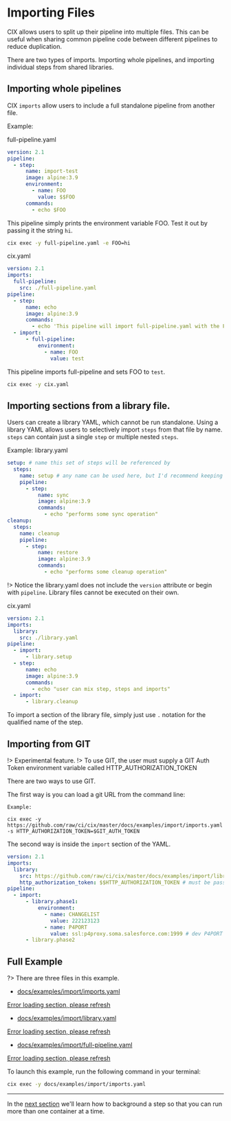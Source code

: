# Importing Files

CIX allows users to split up their pipeline into multiple files. This can be useful when sharing common pipeline code between different pipelines to reduce duplication. 

There are two types of imports. Importing whole pipelines, and importing individual steps from shared libraries.

## Importing whole pipelines

CIX `imports` allow users to include a full standalone pipeline from another file. 

Example:

full-pipeline.yaml
```yaml 
version: 2.1
pipeline:
  - step:
      name: import-test
      image: alpine:3.9
      environment:
        - name: FOO
          value: $$FOO
      commands:
        - echo $FOO
```
This pipeline simply prints the environment variable FOO. Test it out by passing it the string `hi`.
```sh
cix exec -y full-pipeline.yaml -e FOO=hi
```

cix.yaml
```yaml 
version: 2.1
imports:
  full-pipeline:
    src: ./full-pipeline.yaml
pipeline:
  - step:
      name: echo
      image: alpine:3.9
      commands:
        - echo 'This pipeline will import full-pipeline.yaml with the FOO environment variable set to "test"'
  - import:
      - full-pipeline:
          environment:
            - name: FOO
              value: test
```
This pipeline imports full-pipeline and sets FOO to `test`.
```sh
cix exec -y cix.yaml
```

## Importing sections from a library file. 

Users can create a library YAML, which cannot be run standalone. Using a library YAML allows users to selectively import `steps` from that file by name. `steps` can contain just a single `step` or multiple nested `steps`.

Example:
 library.yaml
```yaml
setup: # name this set of steps will be referenced by
  steps:
    name: setup # any name can be used here, but I'd recommend keeping them the same for sanity purposes
    pipeline:
      - step:
          name: sync
          image: alpine:3.9
          commands:
            - echo "performs some sync operation"
cleanup:
  steps:
    name: cleanup 
    pipeline:
      - step:
          name: restore
          image: alpine:3.9
          commands:
            - echo "performs some cleanup operation"
```
!> Notice the library.yaml does not include the `version` attribute or begin with `pipeline`. Library files cannot be executed on their own. 

cix.yaml
```yaml 
version: 2.1
imports:
  library:
    src: ./library.yaml
pipeline:
  - import:
      - library.setup
  - step:
      name: echo
      image: alpine:3.9
      commands:
        - echo "user can mix step, steps and imports"
  - import:
      - library.cleanup
```
To import a section of the library file, simply just use `.` notation for the qualified name of the step. 

## Importing from GIT
!> Experimental feature. 
!> To use GIT, the user must supply a GIT Auth Token environment variable called HTTP_AUTHORIZATION_TOKEN

There are two ways to use GIT. 

The first way is you can load a git URL from the command line:
```
Example:

cix exec -y https://github.com/raw/ci/cix/master/docs/examples/import/imports.yaml -s HTTP_AUTHORIZATION_TOKEN=$GIT_AUTH_TOKEN
```

The second way is inside the `import` section of the YAML.
```yaml
version: 2.1
imports:
  library:
    src: https://github.com/raw/ci/cix/master/docs/examples/import/library.yaml
    http_authorization_token: $$HTTP_AUTHORIZATION_TOKEN # must be passed via -s or one of the more secure --secret* options
pipeline:
  - import:
      - library.phase1:
          environment:
            - name: CHANGELIST
              value: 222123123
            - name: P4PORT
              value: ssl:p4proxy.soma.salesforce.com:1999 # dev P4PORT
      - library.phase2
```

## Full Example

?> There are three files in this example.

* [docs/examples/import/imports.yaml](https://github.com/salesforce/cix/blob/master/docs/examples/import/imports.yaml) 

[Error loading section, please refresh](../examples/import/imports.yaml ':include :type=code')

* [docs/examples/import/library.yaml](https://github.com/salesforce/cix/blob/master/docs/examples/import/library.yaml) 

[Error loading section, please refresh](../examples/import/full-pipeline.yaml ':include :type=code')

* [docs/examples/import/full-pipeline.yaml](https://github.com/salesforce/cix/blob/master/docs/examples/import/full-pipeline.yaml) 

[Error loading section, please refresh](../examples/import/library.yaml ':include :type=code')

To launch this example, run the following command in your terminal:

```bash
cix exec -y docs/examples/import/imports.yaml
```
---

In the [next section](tutorials/background.md) we'll learn how to background a step so that you can run more than one container at a time.